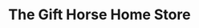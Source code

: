 ---
title: "The Gift Horse Home Store"
url: /healdsburg/the-gift-horse-home-store/
shop: Haushaltsartikel
---